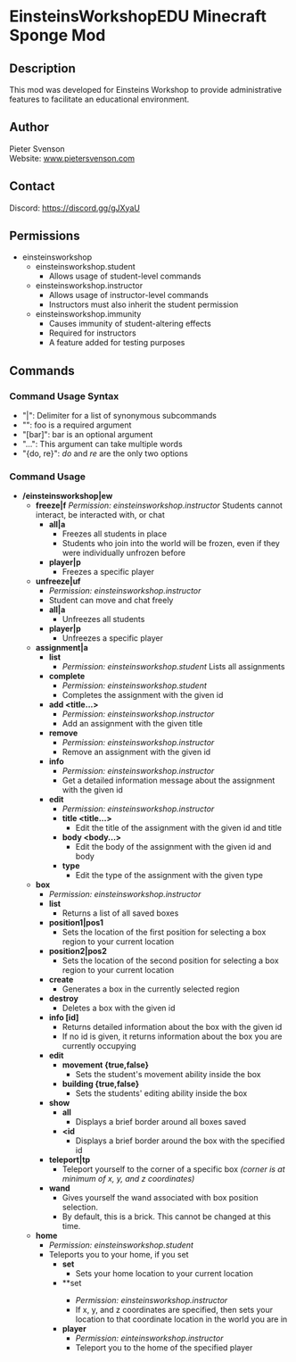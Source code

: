 # EinsteinsWorkshopEDU Minecraft Sponge Mod

## Description
This mod was developed for Einsteins Workshop to provide administrative features to facilitate an educational environment.

## Author
Pieter Svenson  
Website: www.pietersvenson.com

## Contact
Discord: https://discord.gg/gJXyaU

## Permissions
- einsteinsworkshop
  - einsteinsworkshop.student
    - Allows usage of student-level commands
  - einsteinsworkshop.instructor
    - Allows usage of instructor-level commands
    - Instructors must also inherit the student permission
  - einsteinsworkshop.immunity
    - Causes immunity of student-altering effects
    - Required for instructors
    - A feature added for testing purposes


## Commands
### Command Usage Syntax
- "|": Delimiter for a list of synonymous subcommands
- "<foo>": foo is a required argument
- "[bar]": bar is an optional argument
- "...": This argument can take multiple words
- "{do, re}": *do* and *re* are the only two options

### Command Usage
- **/einsteinsworkshop|ew**
  - **freeze|f**
    *Permission: einsteinsworkshop.instructor*
    Students cannot interact, be interacted with, or chat
    - **all|a**
      - Freezes all students in place
      - Students who join into the world will be frozen, even if they were individually unfrozen before
    - **player|p <player>**
      - Freezes a specific player
  - **unfreeze|uf**
    - *Permission: einsteinsworkshop.instructor*
    - Student can move and chat freely
    - **all|a**
      - Unfreezes all students
    - **player|p <player>**
        - Unfreezes a specific player
  - **assignment|a**
    - **list**
      - *Permission: einsteinsworkshop.student*
      Lists all assignments
    - **complete <id>**
      - *Permission: einsteinsworkshop.student*
      - Completes the assignment with the given id
    - **add <type> <title...>**
      - *Permission: einsteinsworkshop.instructor*
      - Add an assignment with the given title
    - **remove <id>**
      - *Permission: einsteinsworkshop.instructor*
      - Remove an assignment with the given id
    - **info <id>**
      - *Permission: einsteinsworkshop.instructor*
      - Get a detailed information message about the assignment with the given id
    - **edit**
      - *Permission: einsteinsworkshop.instructor*
      - **title <id> <title...>**
        - Edit the title of the assignment with the given id and title
      - **body <id> <body...>**
        - Edit the body of the assignment with the given id and body
      - **type <id> <type>**
        - Edit the type of the assignment with the given type
  - **box**
    - *Permission: einsteinsworkshop.instructor*
    - **list**
      - Returns a list of all saved boxes
    - **position1|pos1**
      - Sets the location of the first position for selecting a box region to your current location
    - **position2|pos2**
      - Sets the location of the second position for selecting a box region to your current location
    - **create**
      - Generates a box in the currently selected region
    - **destroy <id>**
      - Deletes a box with the given id
    - **info [id]**
      - Returns detailed information about the box with the given id
      - If no id is given, it returns information about the box you are currently occupying
    - **edit**
      - **movement <id> {true,false}**
        - Sets the student's movement ability inside the box
      - **building <id> {true,false}**
        - Sets the students' editing ability inside the box
    - **show**
      - **all**
        - Displays a brief border around all boxes saved
      - **<id**
        - Displays a brief border around the box with the specified id
    - **teleport|tp <id>**
      - Teleport yourself to the corner of a specific box *(corner is at minimum of x, y, and z coordinates)*
    - **wand**
      - Gives yourself the wand associated with box position selection.
      - By default, this is a brick. This cannot be changed at this time.
  - **home**
    - *Permission: einsteinsworkshop.student*
    - Teleports you to your home, if you set 
      - **set**
        - Sets your home location to your current location
      - **set <x y z>
        - *Permission: einsteinsworkshop.instructor*
        - If x, y, and z coordinates are specified, then sets your location to that coordinate location in the world you are in
      - **player**
        - *Permission: einteinsworkshop.instructor*
        - Teleport you to the home of the specified player
